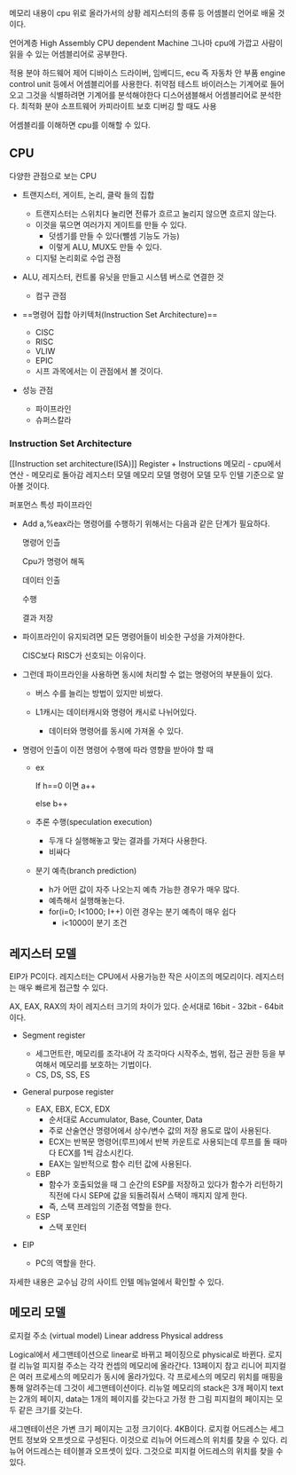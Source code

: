 메모리 내용이 cpu 위로 올라가서의 상황
레지스터의 종류 등
어셈블리 언어로 배울 것이다.
  
언어계층
High
Assembly
CPU dependent
Machine
그나마 cpu에 가깝고 사람이 읽을 수 있는 어셈블리어로 공부한다.
  
적용 분야
하드웨어 제어
디바이스 드라이버, 임베디드, ecu 즉 자동차 안 부품 engine control unit 등에서 어셈블리어를 사용한다.
취약점 테스트
바이러스는 기계어로 들어오고 그것을 식별하려면 기계어를 분석해야한다 디스어샘블해서 어셈블리어로 분석한다.
최적화 분야
소프트웨어 카피라이트 보호
디버깅 할 때도 사용
  
어셈블리를 이해하면 cpu를 이해할 수 있다.
  
## CPU
다양한 관점으로 보는 CPU
- 트랜지스터, 게이트, 논리, 클락 들의 집합
    - 트랜지스터는 스위치다 눌리면 전류가 흐르고 눌리지 않으면 흐르지 않는다.
    - 이것을 묶으면 여러가지 게이트를 만들 수 있다.
        - 덧셈기를 만들 수 있다(뺄셈 기능도 가능)
        - 이렇게 ALU, MUX도 만들 수 있다.
    - 디지털 논리회로 수업 관점
- ALU, 레지스터, 컨트롤 유닛을 만들고 시스템 버스로 연결한 것
    - 컴구 관점
- ==명령어 집합 아키텍처(Instruction Set Architecture)==
    - CISC
    - RISC
    - VLIW
    - EPIC
    - 시프 과목에서는 이 관점에서 볼 것이다.
- 성능 관점
    
    - 파이프라인
    - 슈퍼스칼라
    
      
    
### Instruction Set Architecture
[[Instruction set architecture(ISA)]]
Register + Instructions
메모리 - cpu에서 연산 - 메모리로 돌아감
레지스터 모델
메모리 모델
명령어 모델
모두 인텔 기준으로 알아볼 것이다.
  
퍼포먼스 특성
파이프라인
- Add a,%eax라는 명령어를 수행하기 위해서는 다음과 같은 단계가 필요하다.
    
    명령어 인츨
    
    Cpu가 명령어 해독
    
    데이터 인출
    
    수행
    
    결과 저장
    
      
    
- 파이프라인이 유지되려면 모든 명령어들이 비슷한 구성을 가져야한다.
    
    CISC보다 RISC가 선호되는 이유이다.
    
      
    
- 그런데 파이프라인을 사용하면 동시에 처리할 수 없는 명령어의 부분들이 있다.
    - 버스 수를 늘리는 방법이 있지만 비쌌다.
    - L1캐시는 데이터캐시와 명령어 캐시로 나뉘어있다.
        
        - 데이터와 명령어를 동시에 가져올 수 있다.
        
          
        
- 명령어 인출이 이전 명령어 수행에 따라 영향을 받아야 할 때
    
    - ex
        
        If h==0 이면 a++
        
        else b++
        
    
      
    
    - 추론 수행(speculation execution)
        - 두개 다 실행해놓고 맞는 결과를 가져다 사용한다.
        - 비싸다
    - 분기 예측(branch prediction)
        - h가 어떤 값이 자주 나오는지 예측 가능한 경우가 매우 많다.
        - 예측해서 실행해놓는다.
        - for(i=0; I<1000; I++) 이런 경우는 분기 예측이 매우 쉽다
            - i<1000이 분기 조건
    
      
    
## 레지스터 모델
EIP가 PC이다.
레지스터는 CPU에서 사용가능한 작은 사이즈의 메모리이다.
레지스터는 매우 빠르게 접근할 수 있다.
  
AX, EAX, RAX의 차이
레지스터 크기의 차이가 있다.
순서대로 16bit - 32bit - 64bit이다.
  
- Segment register
    
    - 세그먼트란, 메모리를 조각내어 각 조각마다 시작주소, 범위, 접근 권한 등을 부여해서 메모리를 보호하는 기법이다.
    - CS, DS, SS, ES
    
      
    
- General purpose register
    
    - EAX, EBX, ECX, EDX
        - 순서대로 Accumulator, Base, Counter, Data
        - 주로 산술연산 명령어에서 상수/변수 값의 저장 용도로 많이 사용된다.
        - ECX는 반복문 명령어(루프)에서 반복 카운트로 사용되는데 루프를 돌 때마다 ECX를 1씩 감소시킨다.
        - EAX는 일반적으로 함수 리턴 값에 사용된다.
    - EBP
        - 함수가 호출되었을 때 그 순간의 ESP를 저장하고 있다가 함수가 리턴하기 직전에 다시 SEP에 값을 되돌려줘서 스택이 깨지지 않게 한다.
        - 즉, 스택 프레임의 기준점 역할을 한다.
    - ESP
        - 스택 포인터
    
      
    
- EIP
    - PC의 역할을 한다.
  
  
자세한 내용은 교수님 강의 사이트 인텔 메뉴얼에서 확인할 수 있다.
  
## 메모리 모델
로지컬 주소 (virtual model)
Linear address
Physical address
  
Logical에서 세그맨테이션으로 linear로 바뀌고 페이징으로 physical로 바뀐다.
로지컬 리뉴얼 피지컬 주소는 각각 컨셉의 메모리에 올라간다.
13페이지 참고
리니어 피지컬은 여러 프로세스의 메모리가 동시에 올라가있다.
각 프로세스의 메모리 위치를 매핑을 통해 알려주는데 그것이 세그맨테이션이다.
리뉴얼 메모리의 stack은 3개 페이지 text는 2개의 페이지, data는 1개의 페이지를 갖는다고 가정 한 그림
피지컬의 페이지는 모두 같은 크기를 갖는다.
  
새그멘테이션은 가변 크기
페이지는 고정 크기이다.
4KB이다.
로지컬 어드레스는 세그먼트 정보와 오프셋으로 구성된다.
이것으로 리뉴어 어드레스의 위치를 찾을 수 있다.
리뉴어 어드레스는 테이블과 오프셋이 있다.
그것으로 피지컬 어드레스의 위치를 찾을 수 있다.
